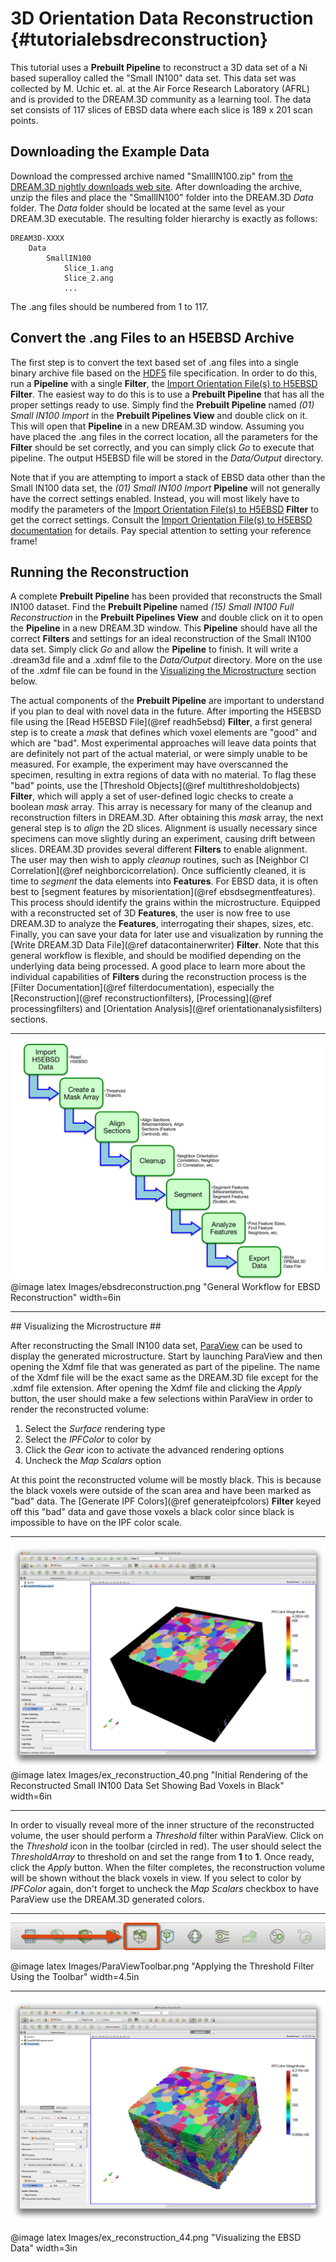 3D Orientation Data Reconstruction {#tutorialebsdreconstruction}
========

This tutorial uses a **Prebuilt Pipeline** to reconstruct a 3D data set of a Ni based superalloy called the "Small IN100" data set. This data set was collected by M. Uchic et. al. at the Air Force Research Laboratory (AFRL) and is provided to the DREAM.3D community as a learning tool. The data set consists of 117 slices of EBSD data where each slice is 189 x 201 scan points.

## Downloading the Example Data ##
Download the compressed archive named "SmallIN100.zip" from [the DREAM.3D nightly downloads web site](http://dream3d.bluequartz.net/binaries/experimental/). After downloading the archive, unzip the files and place the  "SmallIN100" folder into the DREAM.3D _Data_ folder. The _Data_ folder should be located at the same level as your DREAM.3D executable. The resulting folder hierarchy is exactly as follows:

	DREAM3D-XXXX
		Data
			SmallIN100
				Slice_1.ang
				Slice_2.ang
				...

The .ang files should be numbered from 1 to 117.

## Convert the .ang Files to an H5EBSD Archive ##
The first step is to convert the text based set of .ang files into a single binary archive file based on the [HDF5](http://www.hdfgroup.org) file specification. In order to do this, run a **Pipeline** with a single **Filter**, the  [Import Orientation File(s) to H5EBSD](ebsdtoh5ebsd.html) **Filter**. The easiest way to do this is to use a **Prebuilt Pipeline** that has all the proper settings ready to use. Simply find the **Prebuilt Pipeline** named <i>(01) Small IN100 Import</i> in the **Prebuilt Pipelines View** and double click on it. This will open that **Pipeline** in a new DREAM.3D window. Assuming you have placed the .ang files in the correct location, all the parameters for the **Filter** should be set correctly, and you can simply click *Go* to execute that pipeline. The output H5EBSD file will be stored in the *Data/Output* directory.

Note that if you are attempting to import a stack of EBSD data other than the Small IN100 data set, the <i>(01) Small IN100 Import</i> **Pipeline** will not generally have the correct settings enabled. Instead, you will most likely have to modify the parameters of the [Import Orientation File(s) to H5EBSD](ebsdtoh5ebsd.html) **Filter** to get the correct settings. Consult the [Import Orientation File(s) to H5EBSD documentation](ebsdtoh5ebsd.html) for details. Pay special attention to setting your reference frame!

## Running the Reconstruction ##
A complete **Prebuilt Pipeline** has been provided that reconstructs the Small IN100 dataset. Find the **Prebuilt Pipeline** named <i>(15) Small IN100 Full Reconstruction</i> in the **Prebuilt Pipelines View** and double click on it to open the **Pipeline** in a new DREAM.3D window. This **Pipeline** should have all the correct **Filters** and settings for an ideal reconstruction of the Small IN100 data set. Simply click *Go* and allow the **Pipeline** to finish. It will write a .dream3d file and a .xdmf file to the *Data/Output* directory. More on the use of the .xdmf file can be found in the [Visualizing the Microstructure](#vismicro) section below.

The actual components of the **Prebuilt Pipeline** are important to understand if you plan to deal with novel data in the future. After importing the H5EBSD file using the [Read H5EBSD File](@ref readh5ebsd) **Filter**, a first general step is to create a _mask_ that defines which voxel elements are "good" and which are "bad". Most experimental approaches will leave data points that are definitely not part of the actual material, or were simply unable to be measured. For example, the experiment may have overscanned the specimen, resulting in extra regions of data with no material. To flag these "bad" points, use the [Threshold Objects](@ref multithresholdobjects) **Filter**, which will apply a set of user-defined logic checks to create a boolean _mask_ array. This array is necessary for many of the cleanup and reconstruction filters in DREAM.3D. After obtaining this _mask_ array, the next general step is to _align_ the 2D slices. Alignment is usually necessary since specimens can move slightly during an experiment, causing drift between slices. DREAM.3D provides several different **Filters** to enable alignment. The user may then wish to apply _cleanup_ routines, such as [Neighbor CI Correlation](@ref neighborcicorrelation). Once sufficiently cleaned, it is time to _segment_ the data elements into **Features**. For EBSD data, it is often best to [segment features by misorientation](@ref ebsdsegmentfeatures). This process should identify the grains within the microstructure. Equipped with a reconstructed set of 3D **Features**, the user is now free to use DREAM.3D to analyze the **Features**, interrogating their shapes, sizes, etc. Finally, you can save your data for later use and visualization by running the [Write DREAM.3D Data File](@ref datacontainerwriter) **Filter**. Note that this general workflow is flexible, and should be modified depending on the underlying data being processed. A good place to learn more about the individual capabilities of **Filters** during the reconstruction process is the [Filter Documentation](@ref filterdocumentation), especially the [Reconstruction](@ref reconstructionfilters), [Processing](@ref processingfilters) and [Orientation Analysis](@ref orientationanalysisfilters) sections.

------------

![General Workflow for EBSD Reconstruction](Images/ebsdreconstruction.png)
@image latex Images/ebsdreconstruction.png "General Workflow for EBSD Reconstruction" width=6in

------------

<a name="vismicro">
## Visualizing the Microstructure ##
</a>

After reconstructing the Small IN100 data set, [ParaView](http://www.paraview.org) can be used to display the generated microstructure. Start by launching ParaView and then opening the Xdmf file that was generated as part of the pipeline. The name of the Xdmf file will be the exact same as the DREAM.3D file except for the .xdmf file extension. After opening the Xdmf file and clicking the _Apply_ button, the user should make a few selections within ParaView in order to render the reconstructed volume:

1. Select the *Surface* rendering type
2. Select the *IPFColor* to color by
3. Click the _Gear_ icon to activate the advanced rendering options
4. Uncheck the *Map Scalars* option

At this point the reconstructed volume will be mostly black. This is because the black voxels were outside of the scan area and have been marked as "bad" data.  The [Generate IPF Colors](@ref generateipfcolors) **Filter** keyed off this "bad" data and gave those voxels a black color since black is impossible to have on the IPF color scale.

------------

![Initial Rendering of the Reconstructed Small IN100 Data Set Showing Bad Voxels in Black](Images/ex_reconstruction_40.png)
@image latex Images/ex_reconstruction_40.png "Initial Rendering of the Reconstructed Small IN100 Data Set Showing Bad Voxels in Black" width=6in

------------

In order to visually reveal more of the inner structure of the reconstructed volume, the user should perform a *Threshold* filter within ParaView.  Click on the *Threshold* icon in the toolbar (circled in red). The user should select the _ThresholdArray_ to threshold on and set the range from **1** to **1**. Once ready, click the _Apply_ button. When the filter completes, the reconstruction volume will be shown without the black voxels in view. If you select to color by *IPFColor* again, don't forget to uncheck the *Map Scalars* checkbox to have ParaView use the DREAM.3D generated colors.

------------

![Applying the Threshold Filter Using the Toolbar](Images/ParaViewToolbar.png)

@image latex Images/ParaViewToolbar.png "Applying the Threshold Filter Using the Toolbar" width=4.5in

------------

![Visualizing the EBSD Data](Images/ex_reconstruction_44.png)

@image latex Images/ex_reconstruction_44.png "Visualizing the EBSD Data" width=3in

